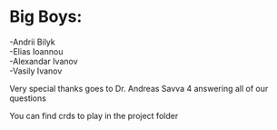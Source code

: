 # Big Boys:  

-Andrii Bilyk  
-Elias Ioannou  
-Alexandar Ivanov  
-Vasily Ivanov  

Very special thanks goes to Dr. Andreas Savva 4 answering all of our questions  

You can find crds to play in the project folder 
    

